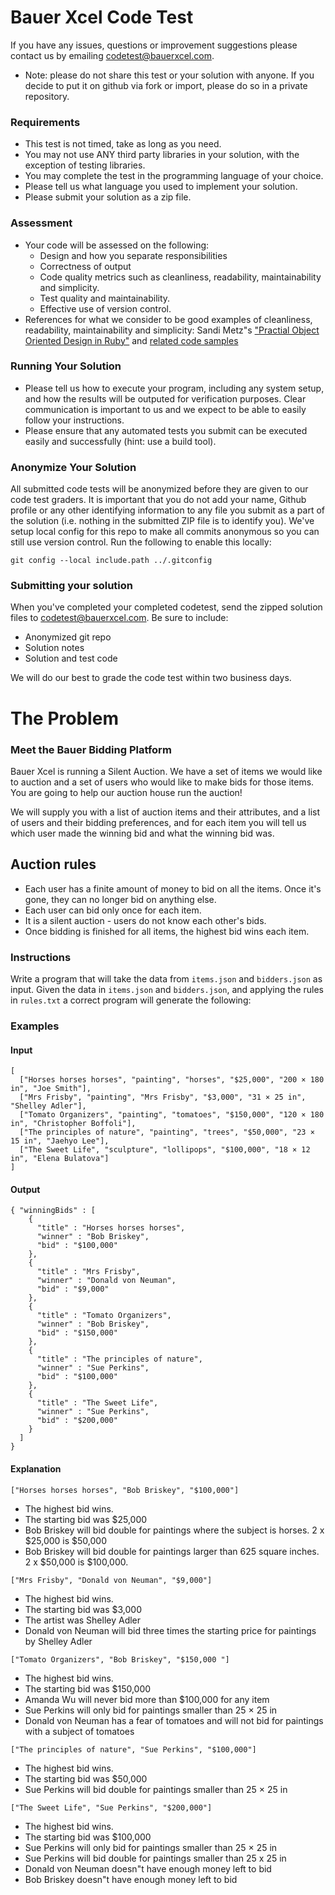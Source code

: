 # Bauer Xcel Code Test

If you have any issues, questions or improvement suggestions please contact us by emailing
codetest@bauerxcel.com.

* Note: please do not share this test or your solution with anyone. If you decide to
put it on github via fork or import, please do so in a private repository.

### Requirements

 - This test is not timed, take as long as you need.
 - You may not use ANY third party libraries in your solution, with the exception of testing libraries.
 - You may complete the test in the programming language of your choice.
 - Please tell us what language you used to implement your solution.
 - Please submit your solution as a zip file.

### Assessment

- Your code will be assessed on the following:
    - Design and how you separate responsibilities
    - Correctness of output
    - Code quality metrics such as cleanliness, readability, maintainability and simplicity.
    - Test quality and maintainability.
    - Effective use of version control.
- References for what we consider to be good examples of cleanliness, readability, maintainability and simplicity:
Sandi Metz"s ["Practial Object Oriented Design in Ruby"](http://www.poodr.com/) and
[related code samples](https://github.com/skmetz/poodr/)

### Running Your Solution

- Please tell us how to execute your program, including any system setup, and how the results will be outputed for verification purposes. Clear communication is important to us and we expect to be able to easily follow your instructions.
- Please ensure that any automated tests you submit can be executed easily and successfully (hint: use a build tool).

### Anonymize Your Solution

All submitted code tests will be anonymized before they are given to our code test graders. It is important that you do not add your name, Github profile or any other identifying information to any file you submit as a part of the solution (i.e. nothing in the submitted ZIP file is to identify you). We've setup local config for this repo to make all commits anonymous so you can still use version control. Run the following to enable this locally:
```
git config --local include.path ../.gitconfig
```

### Submitting your solution

When you've completed your completed codetest, send the zipped solution files to codetest@bauerxcel.com. Be sure to include:

* Anonymized git repo
* Solution notes
* Solution and test code

We will do our best to grade the code test within two business days.

# The Problem

### Meet the Bauer Bidding Platform

Bauer Xcel is running a Silent Auction. We have a set of items we would like to auction and a set of users who would like to make bids for those items. You are going to help our auction house run the auction!

We will supply you with a list of auction items and their attributes, and a list of users and their bidding preferences, and for each item you will tell us which user made the winning bid and what the winning bid was.

## Auction rules

- Each user has a finite amount of money to bid on all the items. Once it's gone, they can no longer bid on anything else.
- Each user can bid only once for each item.
- It is a silent auction - users do not know each other's bids.
- Once bidding is finished for all items, the highest bid wins each item.

### Instructions

Write a program that will take the data from `items.json` and `bidders.json` as input. Given the data in `items.json` and `bidders.json`, and applying the rules in `rules.txt` a correct program will generate the following:

### Examples

#### Input
```
[
  ["Horses horses horses", "painting", "horses", "$25,000", "200 × 180 in", "Joe Smith"],
  ["Mrs Frisby", "painting", "Mrs Frisby", "$3,000", "31 × 25 in", "Shelley Adler"],
  ["Tomato Organizers", "painting", "tomatoes", "$150,000", "120 × 180 in", "Christopher Boffoli"],
  ["The principles of nature", "painting", "trees", "$50,000", "23 × 15 in", "Jaehyo Lee"],
  ["The Sweet Life", "sculpture", "lollipops", "$100,000", "18 × 12 in", "Elena Bulatova"]
]
```

#### Output
```
{ "winningBids" : [
    {
      "title" : "Horses horses horses",
      "winner" : "Bob Briskey",
      "bid" : "$100,000"
    },
    {
      "title" : "Mrs Frisby",
      "winner" : "Donald von Neuman",
      "bid" : "$9,000"
    },
    {
      "title" : "Tomato Organizers",
      "winner" : "Bob Briskey",
      "bid" : "$150,000"
    },
    {
      "title" : "The principles of nature",
      "winner" : "Sue Perkins",
      "bid" : "$100,000"
    },
    {
      "title" : "The Sweet Life",
      "winner" : "Sue Perkins",
      "bid" : "$200,000"
    }
  ]
}
```

#### Explanation
```
["Horses horses horses", "Bob Briskey", "$100,000"]
```
- The highest bid wins.
- The starting bid was $25,000
- Bob Briskey will bid double for paintings where the subject is horses. 2 x $25,000 is $50,000
- Bob Briskey will bid double for paintings larger than 625 square inches. 2 x $50,000 is $100,000.

```
["Mrs Frisby", "Donald von Neuman", "$9,000"]
```
- The highest bid wins.
- The starting bid was $3,000
- The artist was Shelley Adler
- Donald von Neuman will bid three times the starting price for paintings by Shelley Adler

```
["Tomato Organizers", "Bob Briskey", "$150,000 "]
```
- The highest bid wins.
- The starting bid was $150,000
- Amanda Wu will never bid more than $100,000 for any item
- Sue Perkins will only bid for paintings smaller than 25 × 25 in
- Donald von Neuman has a fear of tomatoes and will not bid for paintings with a subject of tomatoes

```
["The principles of nature", "Sue Perkins", "$100,000"]
```
- The highest bid wins.
- The starting bid was $50,000
- Sue Perkins will bid double for paintings smaller than 25 × 25 in

```
["The Sweet Life", "Sue Perkins", "$200,000"]
```
- The highest bid wins.
- The starting bid was $100,000
- Sue Perkins will only bid for paintings smaller than 25 × 25 in
- Sue Perkins will bid double for paintings smaller than 25 x 25 in
- Donald von Neuman doesn"t have enough money left to bid
- Bob Briskey doesn"t have enough money left to bid
